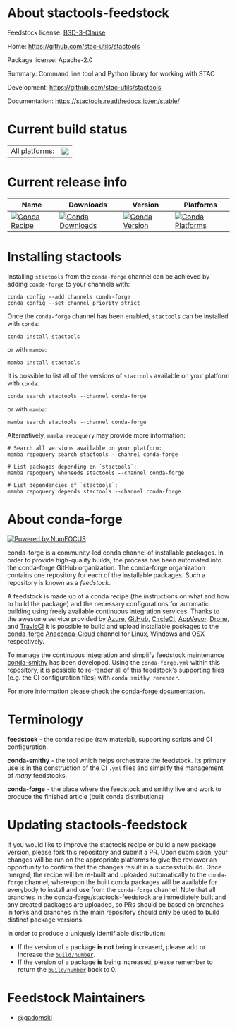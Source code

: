 About stactools-feedstock
=========================

Feedstock license: [BSD-3-Clause](https://github.com/conda-forge/stactools-feedstock/blob/main/LICENSE.txt)

Home: https://github.com/stac-utils/stactools

Package license: Apache-2.0

Summary: Command line tool and Python library for working with STAC

Development: https://github.com/stac-utils/stactools

Documentation: https://stactools.readthedocs.io/en/stable/

Current build status
====================


<table><tr><td>All platforms:</td>
    <td>
      <a href="https://dev.azure.com/conda-forge/feedstock-builds/_build/latest?definitionId=16502&branchName=main">
        <img src="https://dev.azure.com/conda-forge/feedstock-builds/_apis/build/status/stactools-feedstock?branchName=main">
      </a>
    </td>
  </tr>
</table>

Current release info
====================

| Name | Downloads | Version | Platforms |
| --- | --- | --- | --- |
| [![Conda Recipe](https://img.shields.io/badge/recipe-stactools-green.svg)](https://anaconda.org/conda-forge/stactools) | [![Conda Downloads](https://img.shields.io/conda/dn/conda-forge/stactools.svg)](https://anaconda.org/conda-forge/stactools) | [![Conda Version](https://img.shields.io/conda/vn/conda-forge/stactools.svg)](https://anaconda.org/conda-forge/stactools) | [![Conda Platforms](https://img.shields.io/conda/pn/conda-forge/stactools.svg)](https://anaconda.org/conda-forge/stactools) |

Installing stactools
====================

Installing `stactools` from the `conda-forge` channel can be achieved by adding `conda-forge` to your channels with:

```
conda config --add channels conda-forge
conda config --set channel_priority strict
```

Once the `conda-forge` channel has been enabled, `stactools` can be installed with `conda`:

```
conda install stactools
```

or with `mamba`:

```
mamba install stactools
```

It is possible to list all of the versions of `stactools` available on your platform with `conda`:

```
conda search stactools --channel conda-forge
```

or with `mamba`:

```
mamba search stactools --channel conda-forge
```

Alternatively, `mamba repoquery` may provide more information:

```
# Search all versions available on your platform:
mamba repoquery search stactools --channel conda-forge

# List packages depending on `stactools`:
mamba repoquery whoneeds stactools --channel conda-forge

# List dependencies of `stactools`:
mamba repoquery depends stactools --channel conda-forge
```


About conda-forge
=================

[![Powered by
NumFOCUS](https://img.shields.io/badge/powered%20by-NumFOCUS-orange.svg?style=flat&colorA=E1523D&colorB=007D8A)](https://numfocus.org)

conda-forge is a community-led conda channel of installable packages.
In order to provide high-quality builds, the process has been automated into the
conda-forge GitHub organization. The conda-forge organization contains one repository
for each of the installable packages. Such a repository is known as a *feedstock*.

A feedstock is made up of a conda recipe (the instructions on what and how to build
the package) and the necessary configurations for automatic building using freely
available continuous integration services. Thanks to the awesome service provided by
[Azure](https://azure.microsoft.com/en-us/services/devops/), [GitHub](https://github.com/),
[CircleCI](https://circleci.com/), [AppVeyor](https://www.appveyor.com/),
[Drone](https://cloud.drone.io/welcome), and [TravisCI](https://travis-ci.com/)
it is possible to build and upload installable packages to the
[conda-forge](https://anaconda.org/conda-forge) [Anaconda-Cloud](https://anaconda.org/)
channel for Linux, Windows and OSX respectively.

To manage the continuous integration and simplify feedstock maintenance
[conda-smithy](https://github.com/conda-forge/conda-smithy) has been developed.
Using the ``conda-forge.yml`` within this repository, it is possible to re-render all of
this feedstock's supporting files (e.g. the CI configuration files) with ``conda smithy rerender``.

For more information please check the [conda-forge documentation](https://conda-forge.org/docs/).

Terminology
===========

**feedstock** - the conda recipe (raw material), supporting scripts and CI configuration.

**conda-smithy** - the tool which helps orchestrate the feedstock.
                   Its primary use is in the construction of the CI ``.yml`` files
                   and simplify the management of *many* feedstocks.

**conda-forge** - the place where the feedstock and smithy live and work to
                  produce the finished article (built conda distributions)


Updating stactools-feedstock
============================

If you would like to improve the stactools recipe or build a new
package version, please fork this repository and submit a PR. Upon submission,
your changes will be run on the appropriate platforms to give the reviewer an
opportunity to confirm that the changes result in a successful build. Once
merged, the recipe will be re-built and uploaded automatically to the
`conda-forge` channel, whereupon the built conda packages will be available for
everybody to install and use from the `conda-forge` channel.
Note that all branches in the conda-forge/stactools-feedstock are
immediately built and any created packages are uploaded, so PRs should be based
on branches in forks and branches in the main repository should only be used to
build distinct package versions.

In order to produce a uniquely identifiable distribution:
 * If the version of a package **is not** being increased, please add or increase
   the [``build/number``](https://docs.conda.io/projects/conda-build/en/latest/resources/define-metadata.html#build-number-and-string).
 * If the version of a package **is** being increased, please remember to return
   the [``build/number``](https://docs.conda.io/projects/conda-build/en/latest/resources/define-metadata.html#build-number-and-string)
   back to 0.

Feedstock Maintainers
=====================

* [@gadomski](https://github.com/gadomski/)

